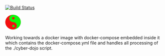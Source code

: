 [![Build Status](https://travis-ci.org/cyber-dojo/commander.svg?branch=master)](https://travis-ci.org/cyber-dojo/commander)

<img src="https://raw.githubusercontent.com/cyber-dojo/nginx/master/images/home_page_logo.png" alt="cyber-dojo yin/yang logo" width="50px" height="50px"/>

Working towards a docker image with docker-compose embedded inside it which
contains the docker-compose.yml file and handles all processing of the
./cyber-dojo script.
